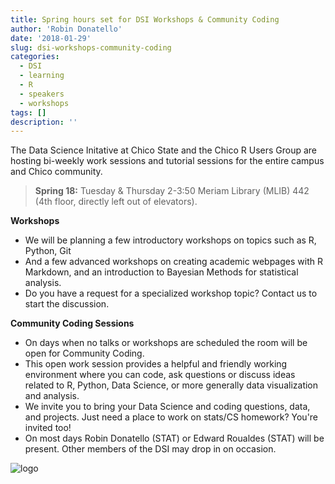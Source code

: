 ```yaml
---
title: Spring hours set for DSI Workshops & Community Coding
author: 'Robin Donatello'
date: '2018-01-29'
slug: dsi-workshops-community-coding
categories:
  - DSI
  - learning
  - R
  - speakers
  - workshops
tags: []
description: ''
---
```


The Data Science Initative at Chico State and the Chico R Users Group are hosting bi-weekly work sessions and tutorial sessions for the entire campus and Chico community. 

> **Spring 18:** Tuesday & Thursday 2-3:50 Meriam Library (MLIB) 442 (4th floor, directly left out of elevators). 

**Workshops**

* We will be planning a few introductory workshops on topics such as R, Python, Git 
* And a few advanced workshops on creating academic webpages with R Markdown, and an introduction to Bayesian Methods for statistical analysis. 
* Do you have a request for a specialized workshop topic? Contact us to start the discussion. 

**Community Coding Sessions**

* On days when no talks or workshops are scheduled the room will be open for Community Coding. 
* This open work session provides a helpful and friendly working environment where you can code, ask questions or discuss ideas related to R, Python, Data Science, or more generally data visualization and analysis. 
* We invite you to bring your Data Science and coding questions, data, and projects. Just need a place to work on stats/CS homework? You're invited too!
* On most days Robin Donatello (STAT) or Edward Roualdes (STAT) will be present. Other members of the DSI may drop in on occasion. 

![logo](/img/CommunityCodingFlyer.png)






